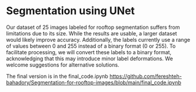 # Segmentation using UNet
Our dataset of 25 images labeled for rooftop segmentation suffers from limitations due to its size. While the results are usable, a larger dataset would likely improve accuracy. Additionally, the labels currently use a range of values between 0 and 255 instead of a binary format (0 or 255). To facilitate processing, we will convert these labels to a binary format, acknowledging that this may introduce minor label deformations. We welcome suggestions for alternative solutions.

The final version is in the final_code.ipynb
https://github.com/fereshteh-bahadory/Segmentation-for-rooftop-images/blob/main/final_code.ipynb

